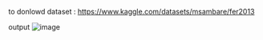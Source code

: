 to donlowd dataset :
https://www.kaggle.com/datasets/msambare/fer2013


output 
![image](https://github.com/user-attachments/assets/3768988a-8bcb-4202-970b-4307d69d8828)
